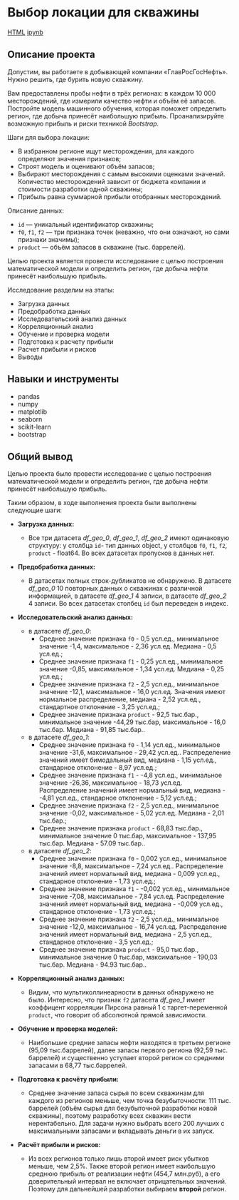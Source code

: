 # Выбор локации для скважины

[HTML](https://github.com/lodygin-mikhail/yandex-practicum-data-scientist/blob/main/Well%20location/Project%205.html)     [ipynb](https://github.com/lodygin-mikhail/yandex-practicum-data-scientist/blob/main/Well%20location/Project%205.ipynb)

## Описание проекта
Допустим, вы работаете в добывающей компании «ГлавРосГосНефть». Нужно решить, где бурить новую скважину.

Вам предоставлены пробы нефти в трёх регионах: в каждом 10 000 месторождений, где измерили качество нефти и объём её запасов. Постройте модель машинного обучения, которая поможет определить регион, где добыча принесёт наибольшую прибыль. Проанализируйте возможную прибыль и риски техникой *Bootstrap.*

Шаги для выбора локации:

- В избранном регионе ищут месторождения, для каждого определяют значения признаков;
- Строят модель и оценивают объём запасов;
- Выбирают месторождения с самым высокими оценками значений. Количество месторождений зависит от бюджета компании и стоимости разработки одной скважины;
- Прибыль равна суммарной прибыли отобранных месторождений.

Описание данных:
- `id` — уникальный идентификатор скважины;
- `f0`, `f1`, `f2` — три признака точек (неважно, что они означают, но сами признаки значимы);
- `product` — объём запасов в скважине (тыс. баррелей).

Целью проекта является провести исследование с целью построения математической модели и определить регион, где добыча нефти принесёт наибольшую прибыль.

Исследование разделим на этапы:
- Загрузка данных
- Предобработка данных
- Исследовательский анализ данных
- Корреляционный анализ
- Обучение и проверка модели
- Подготовка к расчету прибыли
- Расчет прибыли и рисков
- Выводы

## Навыки и инструменты

- pandas
- numpy
- matplotlib
- seaborn
- scikit-learn
- bootstrap

## Общий вывод
Целью проекта было провести исследование с целью построения математической модели и определить регион, где добыча нефти принесёт наибольшую прибыль.

Таким образом, в ходе выполнения проекта были выполнены следующие шаги:
- **Загрузка данных:**
    - Все три датасета *df_geo_0*, *df_geo_1*, *df_geo_2* имеют одинаковую структуру: у столбца `id`- тип данных object, у столбцов `f0`, `f1`, `f2`, `product` - float64. Во всех датасетах пропусков в данных нет.


- **Предобработка данных:**
    - В датасетах полных строк-дубликатов не обнаружено. В датасете *df_geo_0* 10 повторных данных о скважинах с различной информацией, в датасете *df_geo_1* 4 записи, в датасете *df_geo_2* 4 записи. Во всех датасетах столбец `id` был переведен в индекс.


- **Исследовательский анализ данных:**
    - в датасете *df_geo_0*:
        - Среднее значение признака `f0` - 0,5 усл.ед., минимальное значение -1,4, максимальное - 2,36 усл.ед. Медиана - 0,5 усл.ед.; 
        - Среднее значение признака `f1` - 0,25 усл.ед., минимальное значение -0,85, максимальное - 1,34 усл.ед. Медиана - 0,25 усл.ед.;
        - Среднее значение признака `f2` - 2,5 усл.ед., минимальное значение -12,1, максимальное - 16,0 усл.ед. Значения имеют нормальное распределение, медиана - 2,52 усл.ед., стандартное отклонение - 3,25 усл.ед.; 
        - Среднее значение признака `product` - 92,5 тыс.бар., минимальное значение -44,29 тыс.бар, максимальное - 16,0 тыс.бар. Медиана - 91,85 тыс.бар..
    - в датасете *df_geo_1*:
        - Среднее значение признака `f0` - 1,14 усл.ед., минимальное значение -31,6, максимальное - 29,42 усл.ед.. Распределение значений имеет бимодальный вид, медиана - 1,15 усл.ед., стандарное отклонение - 8,97 усл.ед.; 
        - Среднее значение признака `f1` - -4,8 усл.ед., минимальное значение -26,36, максимальное - 18,73 усл.ед. Распределение значений имеет нормальный вид, медиана - -4,81 усл.ед., стандарное отклонение - 5,12 усл.ед.;
        - Среднее значение признака `f2` - 2,5 усл.ед., минимальное значение -0,02, максимальное - 5,02 усл.ед. Медиана - 2,01 тыс.бар.; 
        - Среднее значение признака `product` - 68,83 тыс.бар., минимальное значение 0 тыс.бар, максимальное - 137,95 тыс.бар. Медиана - 57.09 тыс.бар..
    - в датасете *df_geo_2*:
        - Среднее значение признака `f0` - 0,002 усл.ед., минимальное значение -8,8, максимальное - 7,24 усл.ед.. Распределение значений имеет нормальный вид, медиана - 0,009 усл.ед., стандарное отклонение - 1,73 усл.ед.; 
        - Среднее значение признака `f1` - -0,002 усл.ед., минимальное значение -7,08, максимальное - 7,84 усл.ед. Распределение значений имеет нормальный вид, медиана - -0,009 усл.ед., стандарное отклонение - 1,73 усл.ед.;
        - Среднее значение признака `f2` - 2,5 усл.ед., минимальное значение -12,0, максимальное - 16,74 усл.ед. Распределение значений имеет нормальный вид, медиана - 2,5 усл.ед., стандарное отклонение - 3,5 усл.ед.;
        - Среднее значение признака `product` - 95,0 тыс.бар., минимальное значение 0 тыс.бар, максимальное - 190,03 тыс.бар. Медиана - 94.93 тыс.бар..


- **Корреляционный анализ данных:**
    - Видим, что мультиколлинеарности в данных обнаружено не было. Интересно, что признак `f2` датасета *df_geo_1* имеет коэффицент корреляции Пирсона равный 1 с таргет-переменной `product`, что говорит об абсолютной прямой зависимости.


- **Обучение и проверка моделей:**
    - Наибольшие средние запасы нефти находятся в третьем регионе (95,09 тыс.баррелей), далее запасы первого региона (92,59 тыс. баррелей) и существенно уступает второй регион со средними запасами в 68,77 тыс.баррелей.


- **Подготовка к расчёту прибыли:**
    - Среднее значение запаса сырья по всем скважинам для каждого из регионов меньше, чем точка безубыточности: 111 тыс. баррелей (объём сырья для безубыточной разработки новой скважины), поэтому разработку всех скважин вести нерентабельно. Для задачи нужно выбрать всего 200 лучших с максимальными запасами и вкладывать деньги в их запуск.


- **Расчёт прибыли и рисков:**
    - Из всех регионов только лишь второй имеет риск убытков меньше, чем 2,5%. Также второй регион имеет наибольшую среднюю прибыль от реализации нефти (454,7 млн.руб), а его доверительный интервал не включает отрицательных значений. Поэтому для дальнейшей разработки выбираем **второй** регион.
